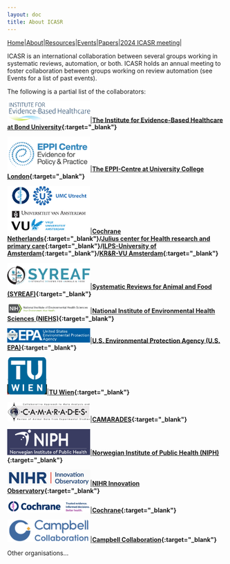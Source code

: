 ```yaml
---
layout: doc
title: About ICASR
---
```

[Home](index.md)|[About](about.md)|[Resources](resources.md)|[Events](events.md)|[Papers](papers.md)|[2024 ICASR meeting](2024_meeting.md)|  

ICASR is an international collaboration between several groups working in systematic reviews, automation, or both. ICASR holds an annual meeting to foster collaboration between groups working on review automation (see Events for a list of past events).

The following is a partial list of the collaborators:  


<img src="images/IEBH_logo.svg" width="192">|**[The Institute for Evidence-Based Healthcare at Bond University](https://iebh.bond.edu.au){:target="_blank"}**


<img src="images/eppi-centre logo.png" width="192">|**[The EPPI-Centre at University College London](http://eppi.ioe.ac.uk/cms/){:target="_blank"}**


<img src="images/uva_umcu_vu_cochrane.jpg" width="192">|**[Cochrane Netherlands](https://netherlands.cochrane.org/){:target="_blank"}/[Julius center for Health research and primary care](http://portal.juliuscentrum.nl/en-us/home.aspx){:target="_blank"}/[ILPS-University of Amsterdam](http://ilps.science.uva.nl/){:target="_blank"}/[KR&R-VU Amsterdam](https://krr.cs.vu.nl/){:target="_blank"}**


<img src="images/syreafv2.png" width="192">|**[Systematic Reviews for Animal and Food (SYREAF)](http://www.syreaf.org){:target="_blank"}**


<img src="images/niehs.png" width="192">|**[National Institute of Environmental Health Sciences (NIEHS)](https://www.niehs.nih.gov/){:target="_blank"}**


<img src="images/EPA.png" width="192">|**[U.S. Environmental Protection Agency (U.S. EPA)](https://www.epa.gov/){:target="_blank"}**


<img src="images/TUWIEN.png" width="92">|**[TU Wien](https://www.tuwien.at/en/){:target="_blank"}**


<img src="images/camarades.png" width="192">|**[CAMARADES](https://www.ed.ac.uk/clinical-brain-sciences/research/camarades){:target="_blank"}**


<img src="images/niph.png" width="192">|**[Norwegian Institute of Public Health (NIPH)](https://www.fhi.no/en/){:target="_blank"}**


<img src="images/NIHRIO.png" width="192">|**[NIHR Innovation Observatory](https://www.io.nihr.ac.uk/){:target="_blank"}**


<img src="images/cochrane.png" width="192">|**[Cochrane](https://www.cochrane.org/){:target="_blank"}**


<img src="images/campbell.png" width="192">|**[Campbell Collaboration](https://www.campbellcollaboration.org/){:target="_blank"}**


Other organisations…
